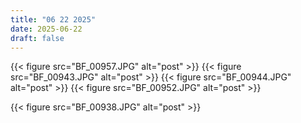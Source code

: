 ```yaml
---
title: "06 22 2025"
date: 2025-06-22
draft: false
---
```


{{< figure src="BF_00957.JPG" alt="post" >}}
{{< figure src="BF_00943.JPG" alt="post" >}}
{{< figure src="BF_00944.JPG" alt="post" >}}
{{< figure src="BF_00952.JPG" alt="post" >}}

{{< figure src="BF_00938.JPG" alt="post" >}}
